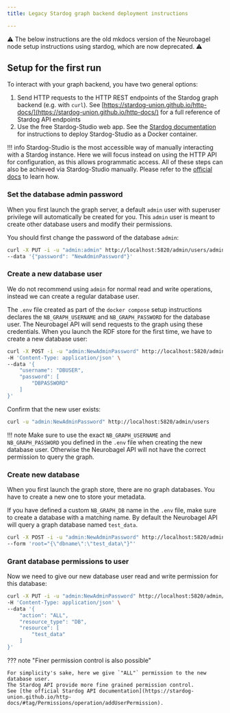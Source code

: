 ```yaml
---
title: Legacy Stardog graph backend deployment instructions

---
```


:warning: The below instructions are the old mkdocs version of the Neurobagel node setup instructions using stardog, which are now deprecated. :warning: 

## Setup for the first run

To interact with your graph backend, you have two general options:

1. Send HTTP requests to the HTTP REST endpoints of the Stardog graph backend (e.g. with `curl`). See [https://stardog-union.github.io/http-docs/](https://stardog-union.github.io/http-docs/) for a full reference of Stardog API endpoints
2. Use the free Stardog-Studio web app. See the [Stardog documentation](https://docs.stardog.com/stardog-applications/dockerized_access#stardog-studio) for instructions to deploy Stardog-Studio as a Docker container.


!!! info 
    Stardog-Studio is the most accessible way 
    of manually interacting with a Stardog instance. 
    Here we will focus instead on using the HTTP API for configuration,
    as this allows programmatic access.
    All of these steps can also be achieved via Stardog-Studio manually.
    Please refer to the 
    [official docs](https://docs.stardog.com/stardog-applications/studio/) to learn how.
    
### Set the database admin password

When you first launch the graph server, a default `admin` user with superuser privilege will automatically be created for you. 
This `admin` user is meant to create other database users and modify their permissions.

You should first change the password of the database `admin`:

```bash
curl -X PUT -i -u "admin:admin" http://localhost:5820/admin/users/admin/pwd \
--data '{"password": "NewAdminPassword"}'
```

### Create a new database user

We do not recommend using `admin` for normal read and write operations, instead we can create a regular database user.

The `.env` file created as part of the `docker compose` setup instructions
declares the `NB_GRAPH_USERNAME` and `NB_GRAPH_PASSWORD` for the database user.
The Neurobagel API will send requests to the graph using these credentials.
When you launch the RDF store for the first time, 
we have to create a new database user:

```bash
curl -X POST -i -u "admin:NewAdminPassword" http://localhost:5820/admin/users \
-H 'Content-Type: application/json' \
--data '{
    "username": "DBUSER",
    "password": [
        "DBPASSWORD"
    ]
}'
```

Confirm that the new user exists:

```bash
curl -u "admin:NewAdminPassword" http://localhost:5820/admin/users
```

!!! note
    Make sure to use the exact `NB_GRAPH_USERNAME` and `NB_GRAPH_PASSWORD` you
    defined in the `.env` file when creating the new database user.
    Otherwise the Neurobagel API will not have the correct permission
    to query the graph.
    
### Create new database

When you first launch the graph store,
there are no graph databases.
You have to create a new one to store
your metadata.

If you have defined a custom `NB_GRAPH_DB` name in the `.env` file,
make sure to create a database with a matching name.
By default the Neurobagel API will query a graph database named `test_data`.

```bash
curl -X POST -i -u "admin:NewAdminPassword" http://localhost:5820/admin/databases \
--form 'root="{\"dbname\":\"test_data\"}"'
```

### Grant database permissions to user

Now we need to give our new database user read and write permission for 
this database:

```bash
curl -X PUT -i -u "admin:NewAdminPassword" http://localhost:5820/admin/permissions/user/DBUSER \
-H 'Content-Type: application/json' \
--data '{
    "action": "ALL",
    "resource_type": "DB",
    "resource": [
        "test_data"
    ]
}'
```

??? note "Finer permission control is also possible"

    For simplicity's sake, here we give `"ALL"` permission to the new database user.
    The Stardog API provide more fine grained permission control.
    See [the official Stardog API documentation](https://stardog-union.github.io/http-docs/#tag/Permissions/operation/addUserPermission).